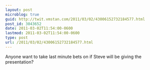 ```yaml
---
layout: post
microblog: true
guid: http://twit.vmstan.com/2011/03/02/43006152732184577.html
post_id: 3043652
date: 2011-03-02T11:54:00-0600
lastmod: 2011-03-02T11:54:00-0600
type: post
url: /2011/03/02/43006152732184577.html
---
```

Anyone want to take last minute bets on if Steve will be giving the presentation?

